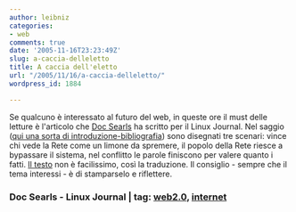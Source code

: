 ```yaml
---
author: leibniz
categories:
- web
comments: true
date: '2005-11-16T23:23:49Z'
slug: a-caccia-delleletto
title: A caccia dell'eletto
url: "/2005/11/16/a-caccia-delleletto/"
wordpress_id: 1884

---
```

Se qualcuno è interessato al futuro del web, in queste ore il must delle letture è l'articolo che [Doc Searls](https://doc.weblogs.com/) ha scritto per il Linux Journal. Nel saggio ([qui una sorta di introduzione-bibliografia](https://doc.weblogs.com/2005/11/16#savingTheNetFromThePipeholders)) sono disegnati tre scenari: vince chi vede la Rete come un limone da spremere, il popolo della Rete riesce a bypassare il sistema, nel conflitto le parole finiscono per valere quanto i fatti. [Il testo](https://www.linuxjournal.com/article/8673) non è facilissimo, così la traduzione. Il consiglio - sempre che il tema interessi - è di stamparselo e riflettere. 

### Doc Searls - Linux Journal | tag: [web2.0](https://www.technorati.com/tags/web2.0), [internet](https://www.technorati.com/tags/internet)
